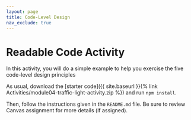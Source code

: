 ```yaml
---
layout: page
title: Code-Level Design
nav_exclude: true
---
```

# Readable Code Activity

In this activity, you will do a simple example to help you exercise the five code-level design principles 

As usual, download the [starter code]({{ site.baseurl }}{% link Activities/module04-traffic-light-activity.zip %}) and run `npm install`.

Then, follow the instructions given in the `README.md` file. Be sure to review Canvas assignment for more details (if assigned).


